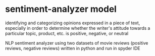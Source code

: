 # sentiment-analyzer model 

identifying and categorizing opinions expressed in a piece of text, especially in order to determine whether the writer's attitude towards a particular topic, product, etc. is positive, negative, or neutral

NLP sentiment analyzer using two datasets of movie reviews (positive reviews, negative reviews)
written in python and run in spyder IDE 
